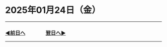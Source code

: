 # 2025年01月24日（金）

---

### [◀️前日へ](https://github.com/yuasys/chatty-journal/blob/main/2025/01/2025-01-23.md)&emsp;&emsp;&emsp;&emsp;[翌日へ▶️](https://github.com/yuasys/chatty-journal/blob/main/2025/01/2025-01-2５.md)

---
